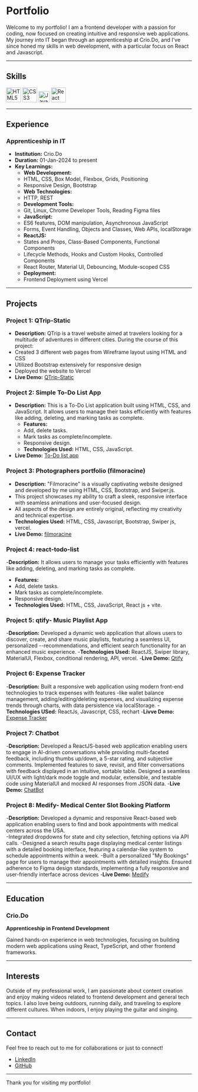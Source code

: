 # Portfolio

Welcome to my portfolio! I am a frontend developer with a passion for coding, now focused on creating intuitive and responsive web applications. My journey into IT began through an apprenticeship at Crio.Do, and I've since honed my skills in web development, with a particular focus on React and Javascript.

---

## Skills

<p align='left'>
  <img src="https://upload.wikimedia.org/wikipedia/commons/thumb/6/61/HTML5_logo_and_wordmark.svg/2048px-HTML5_logo_and_wordmark.svg.png" alt="HTML5" width="40" height="40">
  <img src='https://upload.wikimedia.org/wikipedia/commons/thumb/d/d5/CSS3_logo_and_wordmark.svg/1200px-CSS3_logo_and_wordmark.svg.png' alt="CSS3" width="40" height="40">
  <img src='https://upload.wikimedia.org/wikipedia/commons/6/6a/JavaScript-logo.png' height='30' width='auto' alt="JavaScript">
  <img src="https://upload.wikimedia.org/wikipedia/commons/thumb/a/a7/React-icon.svg/1280px-React-icon.svg.png" alt="React" width="auto" height="40"/> 
</p>

---

## Experience


### Apprenticeship in IT
- **Institution:** Crio.Do
- **Duration:** 01-Jan-2024 to present
- **Key Learnings:**
  - **Web Development:**
  - HTML, CSS, Box Model, Flexbox, Grids, Positioning
  - Responsive Design, Bootstrap
  - **Web Technologies:**
  - HTTP, REST
  - **Development Tools:**
  - Git, Linux, Chrome Developer Tools, Reading Figma files
  - **JavaScript:**
  - ES6 features, DOM manipulation, Asynchronous JavaScript
  - Forms, Event Handling, Objects and Classes, Web APIs, localStorage
  - **ReactJS:**
  - States and Props, Class-Based Components, Functional Components
  - Lifecycle Methods, Hooks and Custom Hooks, Controlled Components
  - React Router, Material UI, Debouncing, Module-scoped CSS
  - **Deployment:**
  - Frontend Deployment using Vercel

---

## Projects

### Project 1: QTrip-Static
- **Description:** QTrip is a travel website aimed at travelers looking for a multitude of adventures in different cities. During the course of this project:
- Created 3 different web pages from Wireframe layout using HTML and CSS
- Utilized Bootstrap extensively for responsive design
- Deployed the website to Vercel
- **Live Demo:** [QTrip-Static](https://qtrip-static-abdfvezzu-pranita-rajputs-projects.vercel.app) 

### Project 2: Simple To-Do List App
- **Description:** This is a To-Do List application built using HTML, CSS, and JavaScript. It allows users to manage their tasks efficiently with features like adding, deleting, and marking tasks as complete.
  - **Features:**
  - Add, delete tasks.
  - Mark tasks as complete/incomplete.
  - Responsive design.
  - **Technologies Used:** HTML, CSS, JavaScript.
- **Live Demo:** [To-Do list app](https://pranitarajput.github.io/to_do_list_app/)

### Project 3: Photographers portfolio (filmoracine)
- **Description:** "Filmoracine" is a visually captivating website designed and developed by me using HTML, CSS, Bootstrap, and Swiper.js.
- This project showcases my ability to craft a sleek, responsive interface with seamless animations and user-focused design.
- All aspects of the design are entirely original, reflecting my creativity and technical expertise.
- **Technologies Used:** HTML, CSS, Javascript, Bootstrap, Swiper js, vercel.
- **Live Demo:** [filmoracine](https://filmoracine-git-main-pranita-rajputs-projects.vercel.app/)

### Project 4: react-todo-list
-**Description:** It allows users to manage your tasks efficiently with features like adding, deleting, and marking tasks as complete.
  - **Features:**
  - Add, delete tasks.
  - Mark tasks as complete/incomplete.
  - Responsive design.
  - **Technologies Used:** HTML, CSS, JavaScript, React js + vite.

### Project 5: qtify- Music Playlist App
-**Description:** Developed a dynamic web application that allows users to discover, create, and share music playlists, featuring a seamless UI, personalized --recommendations, and efficient search functionality for an enhanced music experience.
-**Technologies Used:** ReactJS, Swiper library, MaterialUI, Flexbox, conditional rendering, API, vercel.
-**Live Demo:** [Qtify](https://qtiffy.vercel.app/)

### Project 6: Expense Tracker
-**Description:** Built a responsive web application using modern front-end technologies to track expenses with features 
-like wallet balance management, adding/editing/deleting expenses, and visualizing expense trends through charts, with data persistence via localStorage.
-**Technologies USed:** ReactJs, Javascript, CSS, rechart
-**Livve Demo:** [Expense Tracker](https://expense-tracker-sepia-three.vercel.app/)

### Project 7: Chatbot
-**Description:** Developed a ReactJS-based web application enabling users to engage in AI-driven conversations while providing multi-faceted feedback, including thumbs up/down, a 5-star rating, and subjective comments. Implemented features to save, revisit, and filter conversations with feedback displayed in an intuitive, sortable table. Designed a seamless UI/UX with light/dark mode toggle and modular, extensible, and testable code using MaterialUI and mocked AI responses from JSON data.
-**Live Demo:** [ChatBot](https://chatbot-six-theta-11.vercel.app/)

### Project 8: Medify- Medical Center Slot Booking Platform
-**Description:** Developed a dynamic and responsive React-based web application enabling users to find and book appointments with medical centers across the USA.  
-Integrated dropdowns for state and city selection, fetching options via API calls.
-Designed a search results page displaying medical center listings with a detailed booking interface, featuring a calendar-like system to schedule appointments within a week. 
-Built a personalized "My Bookings" page for users to manage their appointments with detailed insights. Ensured adherence to Figma design standards, implementing a fully responsive and user-friendly interface across devices
-**Live Demo:** [Medify](https://medify-delta-five.vercel.app/)



---

## Education

### Crio.Do
**Apprenticeship in Frontend Development**

Gained hands-on experience in web technologies, focusing on building modern web applications using React, TypeScript, and other frontend frameworks.

---

## Interests

Outside of my professional work, I am passionate about content creation and enjoy making videos related to frontend development and general tech topics. I also love being outdoors, running daily, and traveling to explore different cultures. When indoors, I enjoy playing the guitar and singing.

---

## Contact

Feel free to reach out to me for collaborations or just to connect!

- [LinkedIn](https://www.linkedin.com/)
- [GitHub](https://github.com/)

---

Thank you for visiting my portfolio!


